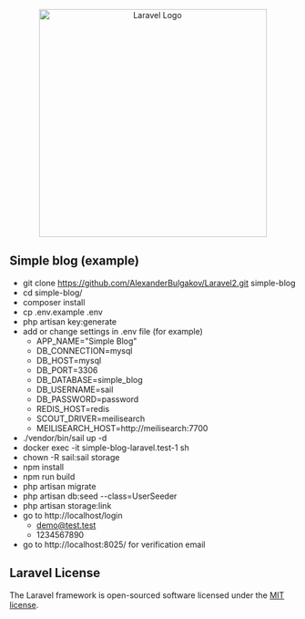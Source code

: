 <p align="center"><a href="https://laravel.com" target="_blank"><img src="https://raw.githubusercontent.com/laravel/art/master/logo-lockup/5%20SVG/2%20CMYK/1%20Full%20Color/laravel-logolockup-cmyk-red.svg" width="400" alt="Laravel Logo"></a></p>

## Simple blog (example)
- git clone https://github.com/AlexanderBulgakov/Laravel2.git simple-blog
- cd simple-blog/
- composer install
- cp .env.example .env
- php artisan key:generate
- add or change settings in .env file (for example) 
  - APP_NAME="Simple Blog"
  - DB_CONNECTION=mysql
  - DB_HOST=mysql
  - DB_PORT=3306
  - DB_DATABASE=simple_blog
  - DB_USERNAME=sail
  - DB_PASSWORD=password
  - REDIS_HOST=redis
  - SCOUT_DRIVER=meilisearch
  - MEILISEARCH_HOST=http://meilisearch:7700
- ./vendor/bin/sail up -d
- docker exec -it simple-blog-laravel.test-1 sh
- chown -R sail:sail storage
- npm install
- npm run build
- php artisan migrate
- php artisan db:seed --class=UserSeeder
- php artisan storage:link
- go to http://localhost/login
  - demo@test.test
  - 1234567890
- go to http://localhost:8025/ for verification email

## Laravel License

The Laravel framework is open-sourced software licensed under the [MIT license](https://opensource.org/licenses/MIT).
